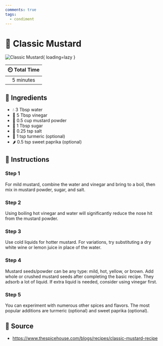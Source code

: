 ```yaml
---
comments: true
tags:
  - condiment
---
```

# :hotdog: Classic Mustard

![Classic Mustard](../assets/images/classic-mustard.jpg){ loading=lazy }

| :timer_clock: Total Time |
|:-----------------------: |
| 5 minutes |

## :salt: Ingredients

- :droplet: 3 Tbsp water
- :sake: 5 Tbsp vinegar
- :hotdog: 0.5 cup mustard powder
- :candy: 1 Tbsp sugar
- :salt: 0.25 tsp salt
- :herb: 1 tsp turmeric (optional)
- :hot_pepper: 0.5 tsp sweet paprika (optional)

## :pencil: Instructions

### Step 1

For mild mustard, combine the water and vinegar and bring to a boil, then mix in mustard powder, sugar, and salt.

### Step 2

Using boiling hot vinegar and water will significantly reduce the nose hit from the mustard powder.

### Step 3

Use cold liquids for hotter mustard. For variations, try substituting a dry white wine or lemon juice in place of the
water.

### Step 4

Mustard seeds/powder can be any type: mild, hot, yellow, or brown. Add whole or crushed mustard seeds after completing
the basic recipe. They adsorb a lot of liquid. If extra liquid is needed, consider using vinegar first.

### Step 5

You can experiment with numerous other spices and flavors. The most popular additions are turmeric (optional) and sweet
paprika (optional).

## :link: Source

- <https://www.thespicehouse.com/blogs/recipes/classic-mustard-recipe>
